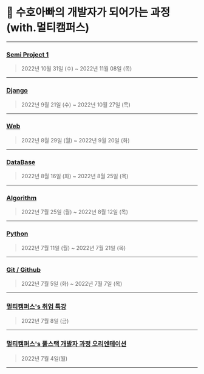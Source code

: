# 👊 수호아빠의 개발자가 되어가는 과정 (with.멀티캠퍼스)

---
### [Semi Project 1](./Semi_Project_1/README.md)

> 2022년 10월 31일 (수) ~ 2022년 11월 08일 (목)

---
### [Django](./Django/README.md)

> 2022년 9월 21일 (수) ~ 2022년 10월 27일 (목)

---

### [Web](./Web/README.md)

> 2022년 8월 29일 (월) ~ 2022년 9월 20일 (화)

---

### [DataBase](./Database/README.md)

> 2022년 8월 16일 (화) ~ 2022년 8월 25일 (목)

---

### [Algorithm](./Algorithm/README.md)

> 2022년 7월 25일 (월) ~ 2022년 8월 12일 (목)

---

### [Python](./python/README.md)

> 2022년 7월 11일 (월) ~ 2022년 7월 21일 (목)

---

### [Git / Github](./git,github/README.md)

> 2022년 7월 5일 (화) ~ 2022년 7월 7일 (목)

---

### [멀티캠퍼스's 취업 특강](./Others/220708/README.md)

> 2022년 7월 8일 (금)

---

### [멀티캠퍼스's 풀스택 개발자 과정 오리엔테이션](./Others/220704/README.md)

> 2022년 7월 4일(월)

---
